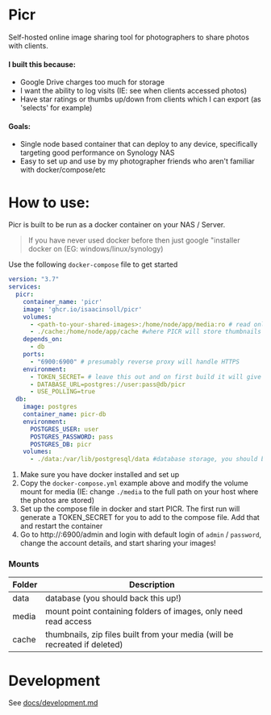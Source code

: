 # Picr

Self-hosted online image sharing tool for photographers to share photos with clients.

#### I built this because:
- Google Drive charges too much for storage
- I want the ability to log visits (IE: see when clients accessed photos)
- Have star ratings or thumbs up/down from clients which I can export (as 'selects' for example)

#### Goals:
- Single node based container that can deploy to any device, specifically targeting good performance on Synology NAS
- Easy to set up and use by my photographer friends who aren't familiar with docker/compose/etc

# How to use:
Picr is built to be run as a docker container on your NAS / Server. 
> If you have never used docker before then just google "installer docker on <type-of-server> (EG: windows/linux/synology)

Use the following `docker-compose` file to get started
```yaml
version: "3.7"
services:
  picr:
    container_name: 'picr'
    image: 'ghcr.io/isaacinsoll/picr'
    volumes:
      - <path-to-your-shared-images>:/home/node/app/media:ro # read only access to your 'files i give to clients' folder
      - ./cache:/home/node/app/cache #where PICR will store thumbnails it generates, no need to back it up
    depends_on:
      - db
    ports:
      - "6900:6900" # presumably reverse proxy will handle HTTPS
    environment:
      - TOKEN_SECRET= # leave this out and on first build it will give you a very secret random string to put in here
      - DATABASE_URL=postgres://user:pass@db/picr
      - USE_POLLING=true
  db:
    image: postgres
    container_name: picr-db
    environment:
      POSTGRES_USER: user
      POSTGRES_PASSWORD: pass
      POSTGRES_DB: picr
    volumes:
      - ./data:/var/lib/postgresql/data #database storage, you should back this up
```
1. Make sure you have docker installed and set up
2. Copy the `docker-compose.yml` example above and modify the volume mount for media (IE: change `./media` to the full path on your host where the photos are stored)
3. Set up the compose file in docker and start PICR. The first run will generate a TOKEN_SECRET for you to add to the compose file. Add that and restart the container
4. Go to http://<ip-address>:6900/admin and login with default login of `admin` / `password`, change the account details, and start sharing your images!

### Mounts

| Folder | Description                                                                |
|--------|----------------------------------------------------------------------------|
| data   | database (you should back this up!)                                        |
| media  | mount point containing folders of images, only need read access            |
| cache  | thumbnails, zip files built from your media (will be recreated if deleted) |

# Development
See [docs/development.md](docs/development.md)
